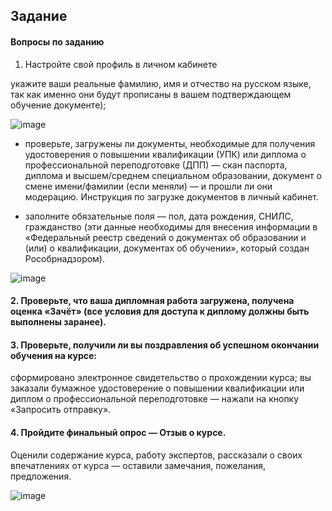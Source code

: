 ## Задание
#### Вопросы по заданию
1. Настройте свой профиль в личном кабинете

укажите ваши реальные фамилию, имя и отчество на русском языке, так как именно они будут прописаны в вашем подтверждающем обучение документе);

![image](https://github.com/vioas/documenty/assets/142601752/69b8c1f3-6819-4c60-930f-16f1ccd49f19)

- проверьте, загружены ли документы, необходимые для получения удостоверения о повышении квалификации (УПК) или диплома о профессиональной переподготовке (ДПП) — скан паспорта, диплома и высшем/среднем специальном образовании, документ о смене имени/фамилии (если меняли) — и прошли ли они модерацию. Инструкция по загрузке документов в личный кабинет.

- заполните обязательные поля — пол, дата рождения, СНИЛС, гражданство (эти данные необходимы для внесения информации в «Федеральный реестр сведений о документах об образовании и (или) о квалификации, документах об обучении», который создан Рособрнадзором).

![image](https://github.com/vioas/documenty/assets/142601752/7348ca9c-2e20-47ee-9b78-3defab06168f)

#### 2. Проверьте, что ваша дипломная работа загружена, получена оценка «Зачёт» (все условия для доступа к диплому должны быть выполнены заранее).



#### 3. Проверьте, получили ли вы поздравления об успешном окончании обучения на курсе:

сформировано электронное свидетельство о прохождении курса;
вы заказали бумажное удостоверение о повышении квалификации или диплом о профессиональной переподготовке — нажали на кнопку «Запросить отправку».

#### 4. Пройдите финальный опрос — Отзыв о курсе.
Оценили содержание курса, работу экспертов, рассказали о своих впечатлениях от курса — оставили замечания, пожелания, предложения.

![image](https://github.com/vioas/documenty/assets/142601752/bf0e1a83-2d1a-4c21-bd6d-ba6897ede075)
